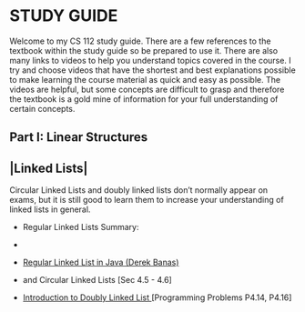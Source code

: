 
STUDY GUIDE
===========


Welcome to my CS 112 study guide. There are a few references to the textbook within the study guide so
be prepared to use it. There are also many links to videos to help you understand topics covered in 
the course. I try and choose videos that have the shortest and best explanations possible to make learning 
the course material as quick and easy as possible. The videos are helpful, but some concepts are difficult to
grasp and therefore the textbook is a gold mine of information for your full understanding of certain concepts.

Part I:  Linear Structures
--------------------------

|Linked Lists|
--------------
Circular Linked Lists and doubly linked lists don’t normally appear on exams, but it is still good to learn them
to increase your understanding of linked lists in general.

-  Regular Linked Lists Summary:
  - 
  - [Regular Linked List in Java (Derek Banas)](https://www.youtube.com/watch?v=195KUinjBpU)
  
- and Circular Linked Lists [Sec 4.5 - 4.6]
- [Introduction to Doubly Linked List ](https://www.youtube.com/watch?v=JdQeNxWCguQ) [Programming Problems P4.14, P4.16]
